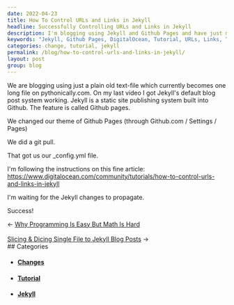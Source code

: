 ```yaml
---
date: 2022-04-23
title: How To Control URLs and Links in Jekyll
headline: Successfully Controlling URLs and Links in Jekyll
description: I'm blogging using Jekyll and Github Pages and have just made some changes to the theme. I'm now following a DigitalOcean tutorial to control URLs and links in Jekyll - hoping for successful changes to propagate soon! Read my blog post to find out how I did it.
keywords: "Jekyll, Github Pages, DigitalOcean, Tutorial, URLs, Links, Theme, Changes, Propagate, Pythonically.com, Default Blog Post System, `_config.yml`, Git Pull"
categories: change, tutorial, jekyll
permalink: /blog/how-to-control-urls-and-links-in-jekyll/
layout: post
group: blog
---
```



We are blogging using just a plain old text-file which currently becomes one
long file on pythonically.com. On my last video I got Jekyll's default blog
post system working. Jekyll is a static site publishing system built into
Github. The feature is called Github pages.

We changed our theme of Github Pages (through Github.com / Settings / Pages)

We did a git pull.

That got us our \_config.yml file.

I'm following the instructions on this fine article:
https://www.digitalocean.com/community/tutorials/how-to-control-urls-and-links-in-jekyll

I'm waiting for the Jekyll changes to propagate.

Success!


<div class="arrow-links"><div class="post-nav-prev"><span class="arrow">&larr;&nbsp;</span><a href="/blog/why-programming-is-easy-but-math-is-hard/">Why Programming Is Easy But Math Is Hard</a></div> &nbsp; <div class="post-nav-next"><a href="/blog/slicing-dicing-single-file-to-jekyll-blog-posts/">Slicing & Dicing Single File to Jekyll Blog Posts</a><span class="arrow">&nbsp;&rarr;</span></div></div>
## Categories

<ul>
<li><h4><a href='/change/'>Changes</a></h4></li>
<li><h4><a href='/tutorial/'>Tutorial</a></h4></li>
<li><h4><a href='/jekyll/'>Jekyll</a></h4></li></ul>